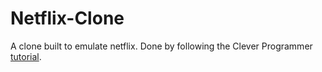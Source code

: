 # Netflix-Clone

A clone built to emulate netflix.
Done by following the Clever Programmer [tutorial](https://www.youtube.com/watch?v=XtMThy8QKqU&t=8563s&ab_channel=CleverProgrammer).
